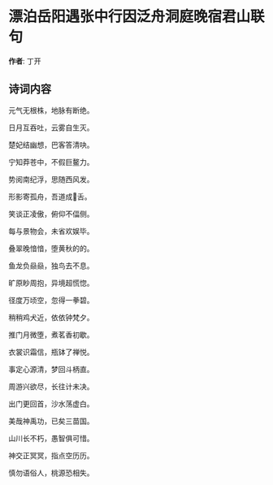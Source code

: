 # 漂泊岳阳遇张中行因泛舟洞庭晚宿君山联句

**作者**: 丁开

## 诗词内容

元气无根株，地脉有断绝。

日月互吞吐，云雾自生灭。

楚妃结幽想，巴客答清吷。

宁知莽苍中，不假巨鳌力。

势阅南纪浮，思随西风发。

形影寄孤舟，吾道成𫛞舌。

笑谈正凌傲，俯仰不偪侧。

每与景物会，未省欢娱毕。

叠翠晚愔愔，堕黄秋的的。

鱼龙负赑赑，独鸟去不息。

旷原眇周抱，异境超慌惚。

径度万顷空，忽得一拳碧。

稍稍鸡犬近，依依钟梵夕。

推门月微堕，煮茗香初歇。

衣裳识霜信，瓶钵了禅悦。

事定心源清，梦回斗柄直。

周游兴欲尽，长往计未决。

出门更回首，沙水荡虚白。

美哉神禹功，已矣三苗国。

山川长不朽，愚智俱可惜。

神交正冥冥，指点空历历。

慎勿语俗人，桃源恐相失。

